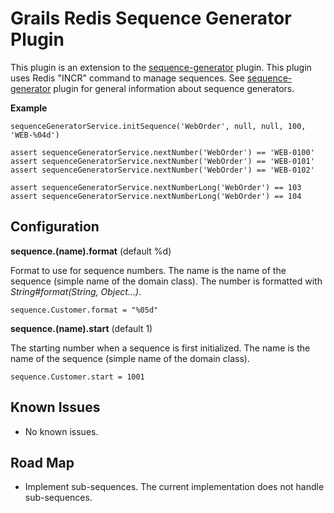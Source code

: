 # Grails Redis Sequence Generator Plugin

This plugin is an extension to the [sequence-generator](https://github.com/goeh/grails-sequence-generator) plugin.
This plugin uses Redis "INCR" command to manage sequences.
See [sequence-generator](https://github.com/goeh/grails-sequence-generator) plugin for general information about sequence generators.

**Example**

    sequenceGeneratorService.initSequence('WebOrder', null, null, 100, 'WEB-%04d')

    assert sequenceGeneratorService.nextNumber('WebOrder') == 'WEB-0100'
    assert sequenceGeneratorService.nextNumber('WebOrder') == 'WEB-0101'
    assert sequenceGeneratorService.nextNumber('WebOrder') == 'WEB-0102'

    assert sequenceGeneratorService.nextNumberLong('WebOrder') == 103
    assert sequenceGeneratorService.nextNumberLong('WebOrder') == 104

## Configuration

**sequence.(name).format** (default %d)

Format to use for sequence numbers. The name is the name of the sequence (simple name of the domain class).
The number is formatted with *String#format(String, Object...)*.

    sequence.Customer.format = "%05d"

**sequence.(name).start** (default 1)

The starting number when a sequence is first initialized. The name is the name of the sequence (simple name of the domain class).

    sequence.Customer.start = 1001

## Known Issues

- No known issues.

## Road Map

- Implement sub-sequences. The current implementation does not handle sub-sequences.
